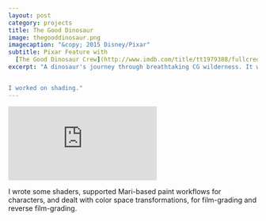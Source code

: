 ```yaml
---
layout: post
category: projects
title: The Good Dinosaur
image: thegooddinosaur.png
imagecaption: "&copy; 2015 Disney/Pixar"
subtitle: Pixar Feature with 
  [The Good Dinosaur Crew](http://www.imdb.com/title/tt1979388/fullcredits)
excerpt: "A dinosaur's journey through breathtaking CG wilderness. It was pretty.


I worked on shading."
---
```

<iframe class="video"
  src="https://www.youtube.com/embed/O-RgquKVTPE?autoplay=1&loop=1&playlist=O-RgquKVTPE"
  frameborder="0"
  allowfullscreen></iframe>

I wrote some shaders, supported Mari-based paint workflows for characters,
and dealt with color space transformations, for film-grading and reverse
film-grading.
